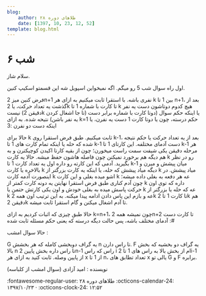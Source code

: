 ```yaml
---
blog:
    author: طلاهای دوره ۲۸
    date: [1397, 10, 23, 12, 52]
template: blog.html
---
```

# شب ۶

<div class="cnt">
<p>سلام شاز.</p>
<p>اول راه سوال شب 5 رو میگم. اگه نمیخواین اسپویل شه این قسمتو اسکیپ کنین.</p>
<p>فرض کنین میز 2n+1 نفری باشه. با استقرا ثابت میکنیم به ازای هر k بین 1 تا n+1، بعد از گذشت یه تعداد حرکت، یا 2k تا کارت با شماره 1 تا k هیچ کدوم دوتاشون دست یه نفر نیست (دقیقن 2k تا جا اشغال کردن) یا اینکه حکم سوال (دوتا کارت با شماره برابر دست یه نفر باشن) نتیحه شده. به ازای k=1 حکم درسته، چون یا دوتا کارت 1 دست یه نفرن، یا اینکه دست دو نفرن :3</p>
<p>حالا برای k ثابت میکنیم. طبق فرض استقرا روی k-1، بعد از یه تعداد حرکت یا حکم نتیجه شده که حله یا اینکه تمام کارت های 1 تا k-1 دست آدمای مختلفه. این کارتای 1 تا k-1 هر مرحله دقیقن یکی شیفت سمت راست میخورن؛ چون از بقیه کارتا اکیدن کوچیکترن و به هم دیگه هم برخورد نمیکنن چون فاصله هاشون حفظ میشه. حالا یه کارت k رو در نظر بگیرید. آدمی که این کارته رو داره اول یه تعداد کارت 1 تا k-1 میان پیشش و میرن و بالاخره یا کارت k دیگه میاد پیشش که حله، یا اینکه یه کارت بزرگتر از k میاد پیشش. در اینصورت آدمه کارت k اشو میده بغلی و این کارت k عه هر دفعه به بغلی داده میشه؛ چون آدم کناری طبق فرض استقرا نهایتن یه دونه کارت کمتر از k داره که توی اون حرکت پاسش میده به بغلی خودش و اون یکی کارتش حتمن یا k عه که حله یا بزرگتر از k عه و بازم این پاس دادن ادامه پیدا میکنه. به این ترتیب اون همه 2k تا کارت 1 تا 2k هم دقیقن 2k تا آدم اشغال میکنن و گام استقرا ثابت میشه.</p>
<p>حالا طبق چیزی که اثبات کردیم به ازای k=n+1، چون نمیشه همه 2n+2 تا کارت دست آدمای مختلف باشه، پس حالت دیگه درسته که یعنی حکم مسئله ثابت شده :#</p>

<p>حالا سوال امشب :</p>
<p>G یه گراف دوبخشی کامله که هر بخشش n تا راس دارن. F یه گراف دو بخشیه که بخش بالا n تا راس داره بخش پایین 2n-1 راس که راس i ام از بخش بالا به راس های 1 تا 2i-1 از پایین وصله. ثابت کنید به ازای هر x از 1 تا n، تعداد تطابق های x یالی تو G و F برابره.</p>

<p>نویسنده : امید آزادی (سوال امشب از کلباسه)</p>
</div>

<div class="blog-info" markdown>
<span class="blog-author">
:fontawesome-regular-user: طلاهای دوره ۲۸
</span>
<span class="blog-date">
:octicons-calendar-24: ۱۳۹۷/۱۰/۲۳ · :octicons-clock-24: ۱۲:۵۲
</span>
</div>

